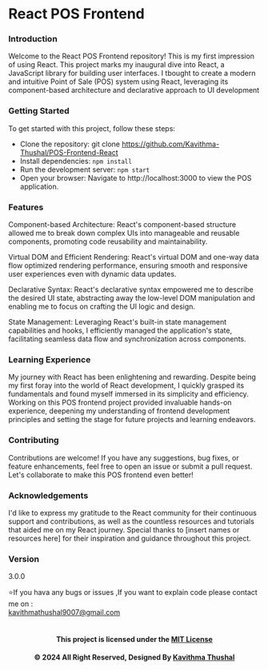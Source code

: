 # React POS Frontend
### Introduction
Welcome to the React POS Frontend repository! This is my first impression of using React. This project marks my inaugural dive into React, a JavaScript library for building user interfaces. I tbought to create a modern and intuitive Point of Sale (POS) system using React, leveraging its component-based architecture and declarative approach to UI development

### Getting Started
To get started with this project, follow these steps:
* Clone the repository: git clone https://github.com/Kavithma-Thushal/POS-Frontend-React
* Install dependencies: `npm install`
* Run the development server: `npm start`
* Open your browser: Navigate to http://localhost:3000 to view the POS application.
  
### Features
Component-based Architecture: React's component-based structure allowed me to break down complex UIs into manageable and reusable components, promoting code reusability and maintainability.

Virtual DOM and Efficient Rendering: React's virtual DOM and one-way data flow optimized rendering performance, ensuring smooth and responsive user experiences even with dynamic data updates.

Declarative Syntax: React's declarative syntax empowered me to describe the desired UI state, abstracting away the low-level DOM manipulation and enabling me to focus on crafting the UI logic and design.

State Management: Leveraging React's built-in state management capabilities and hooks, I efficiently managed the application's state, facilitating seamless data flow and synchronization across components.

### Learning Experience
My journey with React has been enlightening and rewarding. Despite being my first foray into the world of React development, I quickly grasped its fundamentals and found myself immersed in its simplicity and efficiency. Working on this POS frontend project provided invaluable hands-on experience, deepening my understanding of frontend development principles and setting the stage for future projects and learning endeavors.

### Contributing
Contributions are welcome! If you have any suggestions, bug fixes, or feature enhancements, feel free to open an issue or submit a pull request. Let's collaborate to make this POS frontend even better!

### Acknowledgements
I'd like to express my gratitude to the React community for their continuous support and contributions, as well as the countless resources and tutorials that aided me on my React journey. Special thanks to [insert names or resources here] for their inspiration and guidance throughout this project.

### Version

3.0.0

⭐️If you hava any bugs or issues ,If you want to explain code please contact me on :<br/>
[kavithmathushal9007@gmail.com](https://www.kavithmathushal9007@gmail.com)<br/><br/>

<div align="center">

#### This project is licensed under the [MIT License](LICENSE)

#### © 2024 All Right Reserved, Designed By [Kavithma Thushal](https://github.com/Kavithma-Thushal)

</div>
